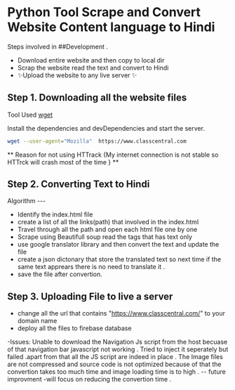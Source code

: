 # Python Tool Scrape and Convert Website Content language to Hindi

Steps involved in ##Development .

- Download entire website and then copy to local dir
- Scrap the website read the text and convert to Hindi
- ✨Upload the website to any live server ✨


## Step 1. Downloading all the website files

Tool Used   [  wget](https://www.javatpoint.com/linux-wget#:~:text=Command%20wget%20stands%20for%20web,while%20wget%20finish%20its%20work.)  

Install the dependencies and devDependencies and start the server.

```sh
wget --user-agent="Mozilla"  https://www.classcentral.com
```
** Reason for not using HTTrack {My internet connection is not stable so HTTrck will crash most of the time }  **

## Step 2. Converting Text to Hindi

Algorithm ---
- Identify the index.html file 
-  create a list of all the links(path) that involved in the index.html 
-  Travel through all the path and open each html file one by one 
-  Scrape using Beautifull soup read the tags that has text only 
-  use google translator library and then convert the text and update the file
-  create a json dictonary that store the translated text so next time if the same text apprears there is no need to translate it .
- save the file after convertion.

## Step 3. Uploading File to live a server 

- change all the url that contains "https://www.classcentral.com/" to  your domain name 
- deploy all the files to firebase database 

-Issues:
    Unable to download the Navigation Js script from the host becuase of that navigation bar javascript not working . Tried to inject it seperately but failed .apart from that all the JS script are indeed in place .
    The Image files are not compressed and source code is not optimized because of that the convertion takes too much time and image loading time is to high . 
-- future improvment 
-will focus on reducing the convertion time .










